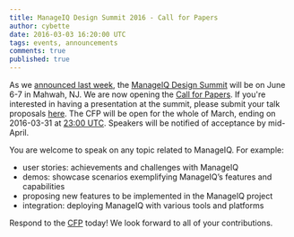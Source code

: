```yaml
---
title: ManageIQ Design Summit 2016 - Call for Papers
author: cybette
date: 2016-03-03 16:20:00 UTC
tags: events, announcements
comments: true
published: true
---
```


As we [announced last week](http://manageiq.org/blog/2016/02/announcing-manageiq-design-summit-june-6-7-2016-save-the-date/), the [ManageIQ Design Summit](http://miqsummit2016.eventbrite.com/) will be on June 6-7 in Mahwah, NJ. We are now opening the [Call for Papers](https://www.papercall.io/miqsummit2016). If you're interested in having a presentation at the summit, please submit your talk proposals [here](https://www.papercall.io/miqsummit2016). The CFP will be open for the whole of March, ending on 2016-03-31 at [23:00 UTC](http://www.timeanddate.com/worldclock/fixedtime.html?msg=CFP+close+for+ManageIQ+Design+Summit+2016&iso=20160331T23). Speakers will be notified of acceptance by mid-April.

You are welcome to speak on any topic related to ManageIQ. For example:

* user stories: achievements and challenges with ManageIQ
* demos: showcase scenarios exemplifying ManageIQ’s features and capabilities
* proposing new features to be implemented in the ManageIQ project
* integration: deploying ManageIQ with various tools and platforms

Respond to the [CFP](https://www.papercall.io/miqsummit2016) today! We look forward to all of your contributions.